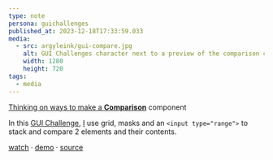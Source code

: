 ```yaml
---
type: note
persona: guichallenges
published_at: 2023-12-18T17:33:59.033
media:
  - src: argyleink/gui-compare.jpg
    alt: GUI Challenges character next to a preview of the comparison component showing 2 images
    width: 1280
    height: 720
tags: 
  - media
---
```


[Thinking on ways to make a **Comparison**](https://www.youtube.com/watch?v=hCbSRNE4WUI&list=PLNYkxOF6rcIAaV1wwI9540OC_3XoIzMjQ) component  

In this [GUI Challenge](https://goo.gle/GUIchallenges), 
[I](https://www.youtube.com/channel/UCBGr3ZMcV5jke40_Wrv3fNA) use grid, masks and an `<input type="range">` to stack and compare 2 elements and their contents.

[watch](https://www.youtube.com/watch?v=hCbSRNE4WUI&list=PLNYkxOF6rcIAaV1wwI9540OC_3XoIzMjQ) · 
[demo](https://gui-challenges.web.app/compare/dist/) · 
[source](https://github.com/argyleink/gui-challenges)